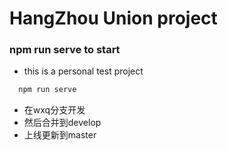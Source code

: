 # HangZhou Union project

### npm run serve to start

- this is a personal test project

```js
  npm run serve
```
- 在wxq分支开发
- 然后合并到develop
- 上线更新到master